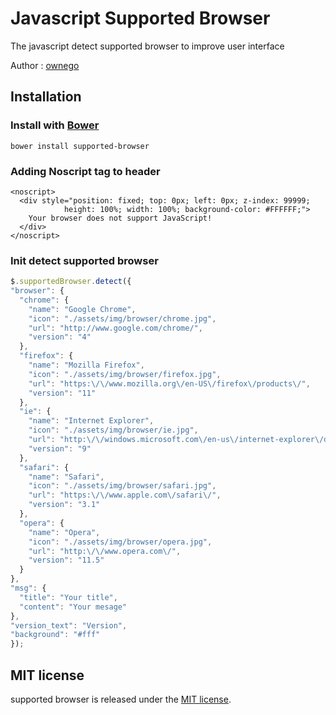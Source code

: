 # Javascript Supported Browser

The javascript detect supported browser to improve user interface

Author : [ownego](http://ownego.com) 

## Installation

### Install with [Bower](http://bower.io) 
```
bower install supported-browser
```

### Adding Noscript tag to header
```
<noscript>
  <div style="position: fixed; top: 0px; left: 0px; z-index: 99999; 
            height: 100%; width: 100%; background-color: #FFFFFF;">
    Your browser does not support JavaScript!
  </div>
</noscript>
```

### Init detect supported browser

``` js
$.supportedBrowser.detect({
"browser": {
  "chrome": {
    "name": "Google Chrome",
    "icon": "./assets/img/browser/chrome.jpg",
    "url": "http://www.google.com/chrome/",
    "version": "4"
  },
  "firefox": {
    "name": "Mozilla Firefox",
    "icon": "./assets/img/browser/firefox.jpg",
    "url": "https:\/\/www.mozilla.org\/en-US\/firefox\/products\/",
    "version": "11"
  },
  "ie": {
    "name": "Internet Explorer",
    "icon": "./assets/img/browser/ie.jpg",
    "url": "http:\/\/windows.microsoft.com\/en-us\/internet-explorer\/download-ie",
    "version": "9"
  },
  "safari": {
    "name": "Safari",
    "icon": "./assets/img/browser/safari.jpg",
    "url": "https:\/\/www.apple.com\/safari\/",
    "version": "3.1"
  },
  "opera": {
    "name": "Opera",
    "icon": "./assets/img/browser/opera.jpg",
    "url": "http:\/\/www.opera.com\/",
    "version": "11.5"
  }
},
"msg": {
  "title": "Your title",
  "content": "Your mesage"
},
"version_text": "Version",
"background": "#fff"
});
```



## MIT license
supported browser is released under the [MIT license](http://desandro.mit-license.org).
